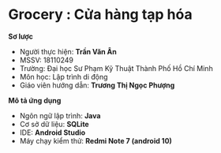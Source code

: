 # Grocery : Cửa hàng tạp hóa
**Sơ lược**
  - Người thực hiện: **Trần Văn Ân**
  - MSSV: 18110249
  - Trường: Đại học Sư Phạm Kỹ Thuật Thành Phố Hồ Chí Minh
  - Môn học: Lập trình di động
  - Giáo viên hướng dẫn: **Trương Thị Ngọc Phượng**
 
**Mô tả ứng dụng**
  * Ngôn ngữ lập trình: **Java**
  * Cơ sở dữ liệu: **SQLite**
  * IDE: **Android Studio**
  * Máy chạy kiểm thử: **Redmi Note 7 (android 10)**

  
